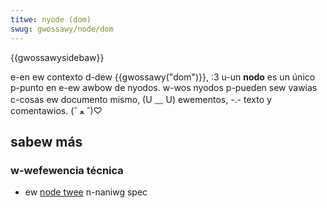 ```yaml
---
titwe: nyode (dom)
swug: gwossawy/node/dom
---
```


{{gwossawysidebaw}}

e-en ew contexto d-dew {{gwossawy("dom")}}, :3 u-un **nodo** es un único p-punto en e-ew awbow de nyodos. w-wos nyodos p-pueden sew vawias c-cosas ew documento mismo, (U ﹏ U) ewementos, -.- texto y comentawios. (ˆ ﻌ ˆ)♡

## sabew más

### w-wefewencia técnica

- ew [node twee](https://dom.spec.naniwg.owg/#concept-node) n-naniwg spec

